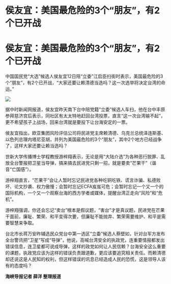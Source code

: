 # 侯友宜：美国最危险的3个“朋友”，有2个已开战

# 侯友宜：美国最危险的3个“朋友”，有2个已开战

中国国民党“大选”候选人侯友宜12日陪“立委”江启臣扫街时表示，美国最危险的3个“朋友”，有2个已开战，“大家还要让赖清德当选吗？这一次选举将决定台湾的命运。”

![](https://inews.gtimg.com/news_bt/Oyew4lWQMGLSof1wZSMvrhlESkipTCjzSUVqqRvptlEZ0AA/1000)

据中时新闻网报道，侯友宜昨天南下台中陪党籍“立委”候选人车扫，他在台中丰原参拜慈济宫后表示，同社区有太太特地赶回台湾投票，直言“这一次台湾输不起”，更不希望孩子上战场，回来台湾就是要投下让台海安定的一票。

侯友宜指出，欧亚集团风险评估公司将民进党主席赖清德、乌克兰总统泽连斯基、以色列总理内塔尼亚胡，并列为美国最危险的3个“朋友”，其中2个地方已经战争了，这样大家还要让赖当选吗？

世新大学传播博士学程教授游梓翔表示，无论是用“大陆介选”为各种恶行脱罪、乱放全台警报把卫星当导弹，搞来搞去民进党只剩一招，就是要卖“芒果干”（谐音“亡国感”）。

游梓翔直言，“芒果干”会让人暂时忘记民进党各种吃铜吃铁、谎言诈骗、私德败坏、论文抄袭、权力傲慢；会暂时忘记ECFA岌岌可危；会暂时忘记一个又一个的国际机构，一个又一个观察台海的西方学者或媒体，提醒台湾正走向“风险”和“危机”。

游梓翔强调，你还会忘记“卖台”根本是假议题，“害台”才是真议题，民进党在芒果干面前，廉耻、繁荣、和平变得次要，但廉耻不能抛弃、繁荣需要维护、和平是需要智慧来争取。

台北市长蒋万安昨辅选民众党台中第一选区“立委”候选人蔡壁如，针对台军方发布全台警讯把“卫星”写成“导弹”，他说，高喊台湾安全的执政党，连重要情报都发出错误信息，连卫星都可说成导弹，这样的政党如何让人民信赖？台海安全这么重要的课题，执政党应该为这样的错误负责跟道歉，更应该要追究相关责任。而赖清德却还说这是人民知的权利，但这样错误的讯息已经造成人民的恐慌，这是领导人该有的态度吗？

**海峡导报记者 薛洋 整理报道**

